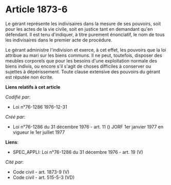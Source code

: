 # Article 1873-6

Le gérant représente les indivisaires dans la mesure de ses pouvoirs, soit pour les actes de la vie civile, soit en justice
tant en demandant qu'en défendant. Il est tenu d'indiquer, à titre purement énonciatif, le nom de tous les indivisaires dans
le premier acte de procédure.

Le gérant administre l'indivision et exerce, à cet effet, les pouvoirs que la loi attribue au mari sur les biens communs. Il
ne peut, toutefois, disposer des meubles corporels que pour les besoins d'une exploitation normale des biens indivis, ou
encore s'il s'agit de choses difficiles à conserver ou sujettes à dépérissement. Toute clause extensive des pouvoirs du
gérant est réputée non écrite.

**Liens relatifs à cet article**

_Codifié par_:

  - Loi n°76-1286 1976-12-31

_Créé par_:

  - Loi n°76-1286 du 31 décembre 1976 - art. 11 () JORF 1er janvier 1977 en vigueur le 1er juillet 1977

**Liens**:

  - SPEC_APPLI: Loi n°76-1286 du 31 décembre 1976 - art. 19 (V)

_Cité par_:

  - Code civil - art. 1873-9 (V)
  - Code civil - art. 515-5-3 (VD)
